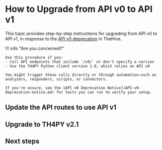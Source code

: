 # How to Upgrade from API v0 to API v1

This topic provides step-by-step instructions for upgrading from API v0 to API v1, in response to the [API v0 deprecation](API-v0-deprecation-notice.md) in TheHive.

!!! info "Are you concerned?"
    
    Use this procedure if you:
    - Call API endpoints that include `/v0/` or don't specify a version
    - Use the TH4PY Python client version 1.8, which relies on API v0

    You might trigger these calls directly or through automation—such as analyzers, responders, scripts, or connectors.

    If you're unsure, see the [API v0 Deprecation Notice](API-v0-deprecation-notice.md) for tests you can run to verify your setup.

## Update the API routes to use API v1

## Upgrade to TH4PY v2.1

<h2>Next steps</h2>